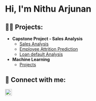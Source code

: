 <h1>Hi, I'm Nithu Arjunan <br/>
  
<h2>👨‍💻 Projects:</h2>

- <b>Capstone Project - Sales Analysis </b>
  - [Sales Analysis](https://github.com/Nithu-Arjunan/Sales-Forecasting)
  - [Employee Attrition Prediction](https://github.com/Nithu-Arjunan/Employee-Attrition-Prediction)
  - [Loan default Analysis](https://github.com/Nithu-Arjunan/Loan-default-Analysis)
- <b>Machine Learning</b>
  - [Projects](https://github.com/Nithu-Arjunan/Machine-Learning) <b><i></b></i>
  



<h2> 🤳 Connect with me:</h2>

[<img align="left" alt="JoshMadakor | LinkedIn" width="22px" src="https://cdn.jsdelivr.net/npm/simple-icons@v3/icons/linkedin.svg" />][linkedin]

[linkedin]: https://linkedin.com/in/nithu-arjunan

